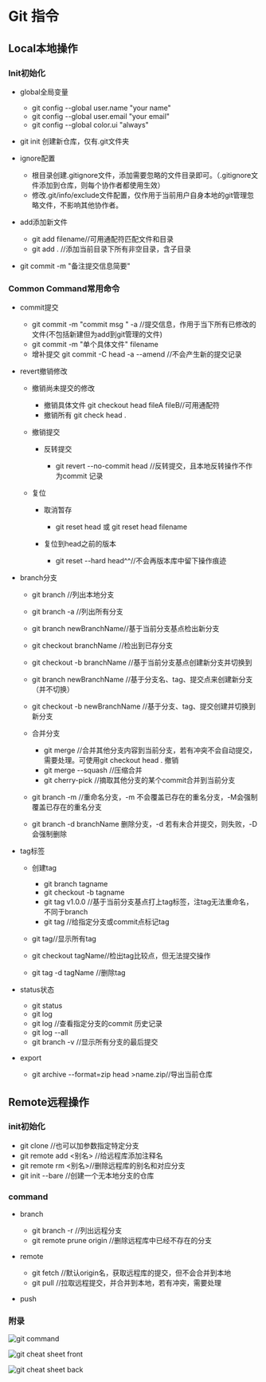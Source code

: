 # Git 指令

## Local本地操作

### Init初始化

- global全局变量

	- git config --global user.name "your name"
	- git config --global user.email "your email"
	- git config --global color.ui "always"

- git init 创建新仓库，仅有.git文件夹
- ignore配置

	- 根目录创建.gitignore文件，添加需要忽略的文件目录即可。（.gitignore文件添加到仓库，则每个协作者都使用生效）
	- 修改.git/info/exclude文件配置，仅作用于当前用户自身本地的git管理忽略文件，不影响其他协作者。

- add添加新文件

	- git add filename//可用通配符匹配文件和目录
	- git add . //添加当前目录下所有非空目录，含子目录

- git commit -m "备注提交信息简要"

### Common Command常用命令

- commit提交

	- git commit -m "commit msg " -a //提交信息，作用于当下所有已修改的文件(不包括新建但为add到git管理的文件)
	- git commit -m "单个具体文件" filename
	- 增补提交 git commit -C head -a --amend //不会产生新的提交记录

- revert撤销修改

	- 撤销尚未提交的修改

		- 撤销具体文件 git checkout head fileA fileB//可用通配符
		- 撤销所有 git check head .

	- 撤销提交

		- 反转提交

			- git revert --no-commit head //反转提交，且本地反转操作不作为commit 记录

	- 复位

		- 取消暂存

			- git reset head 或 git reset head filename

		- 复位到head之前的版本

			- git reset --hard head^^//不会再版本库中留下操作痕迹

- branch分支

	- git branch //列出本地分支
	- git branch -a //列出所有分支
	- git branch newBranchName//基于当前分支基点检出新分支
	- git checkout branchName //检出到已存分支
	- git checkout -b branchName //基于当前分支基点创建新分支并切换到
	- git branch newBranchName <commitLogName or tag or branchName> //基于分支名、tag、提交点来创建新分支（并不切换）
	- git checkout -b newBranchName <commitLogName or tag or otherBranchName>//基于分支、tag、提交创建并切换到新分支
	- 合并分支

		- git merge <branchName> //合并其他分支内容到当前分支，若有冲突不会自动提交，需要处理。可使用git checkout head . 撤销
		- git merge --squash <branchName>//压缩合并
		- git cherry-pick <commitHashcode> //摘取其他分支的某个commit合并到当前分支

	- git branch -m <branchName> <newBranchName>//重命名分支，-m 不会覆盖已存在的重名分支，-M会强制覆盖已存在的重名分支
	- git branch -d branchName 删除分支，-d 若有未合并提交，则失败，-D 会强制删除

- tag标签

	- 创建tag

		- git branch tagname
		- git checkout -b tagname
		- git tag v1.0.0 //基于当前分支基点打上tag标签，注tag无法重命名，不同于branch
		- git tag <tagName> <branchName or commitPoint> //给指定分支或commit点标记tag

	- git tag//显示所有tag
	- git checkout tagName//检出tag比较点，但无法提交操作
	- git tag -d tagName //删除tag

- status状态

	- git status
	- git log
	- git log <branchName>//查看指定分支的commit 历史记录
	- git log --all
	- git branch -v //显示所有分支的最后提交

- export

	- git archive --format=zip head >name.zip//导出当前仓库

## Remote远程操作

### init初始化

- git clone <url>//也可以加参数指定特定分支
- git remote add <别名> <remote url> //给远程库添加注释名
- git remote rm <别名>//删除远程库的别名和对应分支
- git init --bare //创建一个无本地分支的仓库

### command

- branch

	- git branch -r //列出远程分支
	- git remote prune origin //删除远程库中已经不存在的分支

- remote

	- git fetch <remote branch name> //默认origin名，获取远程库的提交，但不会合并到本地
	- git pull <remote branch name> //拉取远程提交，并合并到本地，若有冲突，需要处理

- push

### 附录

![git command](./assets/git_command.png)

![git cheat sheet front](./assets/git-cheat-sheet-v2-front.svg)

![git cheat sheet back](./assets/git-cheat-sheet-v2-back.svg)

